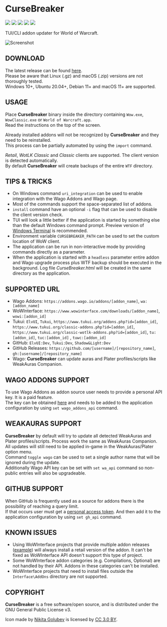 # CurseBreaker

[<img src="https://img.shields.io/github/release/AcidWeb/CurseBreaker">](https://github.com/AcidWeb/CurseBreaker/releases/latest) [<img src="https://img.shields.io/github/downloads/AcidWeb/CurseBreaker/latest/total">](https://github.com/AcidWeb/CurseBreaker/releases/latest) [<img src="https://img.shields.io/github/downloads/AcidWeb/CurseBreaker/total">](https://github.com/AcidWeb/CurseBreaker/releases/latest) [<img src="https://img.shields.io/github/actions/workflow/status/AcidWeb/CurseBreaker/build.yml">](https://github.com/AcidWeb/CurseBreaker/actions) [<img src="https://img.shields.io/discord/362155557488164874?logo=discord">](https://discord.gg/G2SXFGb)

TUI/CLI addon updater for World of Warcraft.

![Screenshot](https://i.imgur.com/A3DH1xf.png)

## DOWNLOAD
The latest release can be found [here](https://github.com/AcidWeb/CurseBreaker/releases/latest).\
Please be aware that Linux (.gz) and macOS (.zip) versions are not thoroughly tested.\
Windows 10+, Ubuntu 20.04+, Debian 11+ and macOS 11+ are supported.

## USAGE
Place **CurseBreaker** binary inside the directory containing `Wow.exe`, `WowClassic.exe` or `World of Warcraft.app`.\
Read the instructions on the top of the screen.

Already installed addons will not be recognized by **CurseBreaker** and they need to be reinstalled.\
This process can be partially automated by using the `import` command.

_Retail_, _WotLK Classic_ and _Classic_ clients are supported. The client version is detected automatically.\
By default **CurseBreaker** will create backups of the entire `WTF` directory.

## TIPS & TRICKS
- On Windows command `uri_integration` can be used to enable integration with the Wago Addons and Wago page.
- Most of the commands support the space-separated list of addons.
- `install` command have an optional `-i` flag that can be used to disable the client version check.
- TUI will look a little better if the application is started by something else than the default Windows command prompt. Preview version of [Windows Terminal](https://aka.ms/terminal-preview) is recommended.
- Environment variable `CURSEBREAKER_PATH` can be used to set the custom location of WoW client.
- The application can be run in non-interactive mode by providing commands directly as a parameter.
- When the application is started with a `headless` parameter entire addon and Wago upgrade process plus WTF backup should be executed in the background. Log file _CurseBreaker.html_ will be created in the same directory as the application.

## SUPPORTED URL
- Wago Addons: `https://addons.wago.io/addons/[addon_name]`, `wa:[addon_name]`
- WoWInterface: `https://www.wowinterface.com/downloads/[addon_name]`, `wowi:[addon_id]`
- Tukui: `ElvUI`, `Tukui`, `https://www.tukui.org/addons.php?id=[addon_id]`, `https://www.tukui.org/classic-addons.php?id=[addon_id]`, `https://www.tukui.org/classic-wotlk-addons.php?id=[addon_id]`, `tu:[addon_id]`, `tuc:[addon_id]` , `tuwc:[addon_id]`
- GitHub: `ElvUI:Dev`, `Tukui:Dev`, `Shadow&Light:Dev`
- GitHub Releases: `https://github.com/[username]/[repository_name]`, `gh:[username]/[repository_name]`
- Wago: **CurseBreaker** can update auras and Plater profiles/scripts like WeakAuras Companion.

## WAGO ADDONS SUPPORT
To use Wago Addons as addon source user needs to provide a personal API key. It is a paid feature.\
The key can be obtained [here](https://addons.wago.io/patreon) and needs to be added to the application configuration by using `set wago_addons_api` command.

## WEAKAURAS SUPPORT
**CurseBreaker** by default will try to update all detected WeakAuras and Plater profiles/scripts. Process work the same as WeakAuras Companion.\
All updates will still need to be applied in-game in the WeakAuras/Plater option menu.\
Command `toggle wago` can be used to set a single author name that will be ignored during the update.\
Additionally Wago API key can be set with `set wa_api` command so non-public entries will also be upgradeable.

## GITHUB SUPPORT
When GitHub is frequently used as a source for addons there is the possibility of reaching a query limit.\
If that occurs user must get a [personal access token](https://docs.github.com/en/authentication/keeping-your-account-and-data-secure/creating-a-personal-access-token). And then add it to the application configuration by using `set gh_api` command.

## KNOWN ISSUES
- Using WoWInterface projects that provide multiple addon releases ([example](https://www.wowinterface.com/downloads/info5086-BigWigsBossmods)) will always install a retail version of the addon. It can't be fixed as WoWInterface API doesn't support this type of project.
- Some WoWInterface addon categories (e.g. Compilations, Optional) are not handled by their API. Addons in these categories can't be installed.
- WoWInterface projects that need to install files outside the `Interface\AddOns` directory are not supported.

## COPYRIGHT
**CurseBreaker** is a free software/open source, and is distributed under the GNU General Public License v3.

Icon made by [Nikita Golubev](https://www.flaticon.com/authors/nikita-golubev) is licensed by [CC 3.0 BY](http://creativecommons.org/licenses/by/3.0/).
